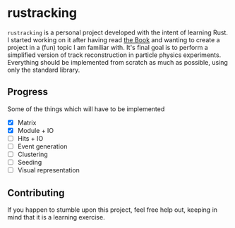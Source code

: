 # rustracking

`rustracking` is a personal project developed with the intent of learning Rust. I started working on it after having read [the Book](https://doc.rust-lang.org/stable/book/) and wanting to create a project in a (fun) topic I am familiar with.
It's final goal is to perform a simplified version of track reconstruction in particle physics experiments.
Everything should be implemented from scratch as much as possible, using only the standard library.

## Progress
Some of the things which will have to be implemented

- [x] Matrix
- [x] Module + IO
- [ ] Hits + IO
- [ ] Event generation
- [ ] Clustering
- [ ] Seeding
- [ ] Visual representation

## Contributing

If you happen to stumble upon this project, feel free help out, keeping in mind that it is a learning exercise.
